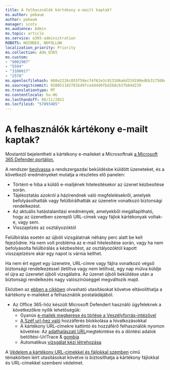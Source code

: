 ```yaml
---
title: A felhasználók kártékony e-mailt kaptak?
ms.author: pebaum
author: pebaum
manager: scotv
ms.audience: Admin
ms.topic: article
ms.service: o365-administration
ROBOTS: NOINDEX, NOFOLLOW
localization_priority: Priority
ms.collection: Adm_O365
ms.custom:
- "9002907"
- "5594"
- "3100017"
- "2578"
ms.openlocfilehash: 608e2226c055f58ecf4f62e3c913106a6d319190ed6b317508e41514c12ba5d0
ms.sourcegitcommit: 920051182781bd97ce4d4d6fbd268cb37b84d239
ms.translationtype: MT
ms.contentlocale: hu-HU
ms.lasthandoff: 08/11/2021
ms.locfileid: "57893405"
---
```

# <a name="did-your-users-receive-malicious-email"></a>A felhasználók kártékony e-mailt kaptak?

Mostantól bejelentheti a kártékony e-maileket a Microsoftnak [a Microsoft 365 Defender portálon.](https://sip.security.microsoft.com/reportsubmission?viewid=admin)

A rendszer [beolvassa](https://security.microsoft.com/reportsubmission?viewid=admin) a rendszergazdai beküldésbe küldött üzeneteket, és a következő eredményeket mutatja a részletes elő panelen:

- Történt-e hiba a küldő e-mailjének hitelesítésekor az üzenet kézbesítése során.
- Tájékoztatás azokról a házirendnek való megfelelésekről, amelyek befolyásolhatták vagy felülbírálhatták az üzenetre vonatkozó biztonsági rendelkezést.
- Az aktuális hatástalanítási eredmények, amelyekből megállapítható, hogy az üzenetben szereplő URL-címek vagy fájlok kártékonyak voltak-e, vagy sem.
- Visszajelzés az osztályozóktól

Felülbírálás esetén az újbóli vizsgálatnak néhány perc alatt be kell fejeződnie. Ha nem volt probléma az e-mail hitelesítése során, vagy ha nem befolyásolta felülbírálás a kézbesítést, az osztályozóktól kapott visszajelzésre akár egy napot is várnia kellhet.

Ha nem ért egyet egy üzenetre, URL-címre vagy fájlra vonatkozó végső biztonsági rendelkezéssel (letiltva vagy nem letiltva), egy nap múlva küldje el újra az üzenetet újbóli vizsgálatra. Az üzenet újbóli beküldése után a biztonsági rendelkezés nagy valószínűséggel megváltozik majd.

Eközben az [ebben a cikkben](https://docs.microsoft.com/microsoft-365/compliance/search-for-and-delete-messages-in-your-organization) olvasható utasításokat követve eltávolíthatja a kártékony e-maileket a felhasználók postaládájából.

- Az Office 365-höz készült Microsoft Defendert használó ügyfeleknek a következőkre nyílik lehetőségük:
  - Gyanús [e-mailek megkerese és törlése a Veszélyforrás-intézővel](https://docs.microsoft.com/microsoft-365/security/office-365-security/investigate-malicious-email-that-was-delivered)
  - [A Széf url-hez való](https://docs.microsoft.com/microsoft-365/security/office-365-security/safe-links) hozzáférés blokkolása a hivatkozásokkal
  - A kártékony URL-címekre kattintó és hozzáférő felhasználók nyomon követése: Az [adathalászati URL](https://docs.microsoft.com/microsoft-365/security/office-365-security/threat-explorer)megtekintése és a döntési adatok betöltési-UrlTrace  &  [gombja](https://docs.microsoft.com/powershell/module/exchange/get-urltrace)
  - Automatikus [vizsgálat kézi létrehozása](https://docs.microsoft.com/microsoft-365/security/office-365-security/automated-investigation-response-office)

A [Védelem a kártékony URL-címekkel és fájlokkal szemben](https://docs.microsoft.com/microsoft-365/security/office-365-security/protect-against-threats) című témakörben leírt utasításokat követve is biztosíthatja a kártékony fájlokkal és URL-címekkel szembeni védelmet.
